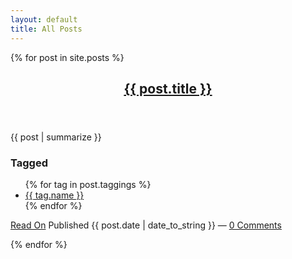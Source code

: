 ```yaml
---
layout: default
title: All Posts
---
```

{% for post in site.posts %}
  <article class="summary">
    <header>
      <h2><a href="{{ post.url }}">{{ post.title }}</a></h2>
    </header>
    <section>
      {{ post | summarize }}
    </section>
    <footer>
      <nav class="taggings">
        <h3>Tagged</h3>
        <ul>
        {% for tag in post.taggings %}
          <li class="tagging"
            data-posts="{{ tag.posts.size }}">
            <a href="{{ tag.url }}"
              title="{{ tag.description }}">{{ tag.name }}</a>
          </li>
        {% endfor %}
        </ul>
      </nav>
      <p class="pub-line">
        <a href="{{ post.url }}" class="summary-link">Read On</a>
        Published <time datetime="{{ post.date }}">{{ post.date | date_to_string }}</time> &mdash;
        <a href="{{ post.url }}#disqus_thread" data-disqus-identifier="{{ post.url }}">0 Comments</a>
      </p>
    </footer>
  </article>
{% endfor %}
<script type="text/javascript">
    var disqus_shortname = 'mathish';
    (function () {
        var s = document.createElement('script'); s.async = true;
        s.type = 'text/javascript';
        s.src = 'http://' + disqus_shortname + '.disqus.com/count.js';
        (document.getElementsByTagName('HEAD')[0] || document.getElementsByTagName('BODY')[0]).appendChild(s);
    }());
</script>

